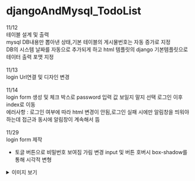 # djangoAndMysql_TodoList
11/12<br>
테이블 설계 및 출력<br>
mysql DB내용만 뽑아낸 상태,기본 테이블의 게시물번호는 자동 증가로 지정
<br>DB의 시스템 날짜를 자동으로 추가되게 하고 html 템플릿의 django 기본템플릿으로 테이터 출력 포맷 지정
<br>
<br>
11/13 <br>login Url연결 및 디자인 변경
<br>
<br>
11/14 <br>login form 생성 및 체크 박스로 password 입력 값 보일지 말지 선택
로그인 이후 index로 이동<br>
에러사항 : 로그인 여부에 따라 html 변경이 안됨,로그인 실패 시에만 알림창을 띄워야하는데 접근과 동시에 알림창이 계속해서 뜸<br><br>
11/29<br>
login form 제작<br>
 - 토글 버튼으로 비밀번호 보여짐 가림 변경 input 및 버튼 호버시 box-shadow를 통해 시각적 변형
<details>
	<summary>이미지 보기</summary>
  	<div markdown="1">
      <img width="458" alt="스크린샷 2023-11-12 14 05 56" src="https://github.com/wngh1212/djangoAndMysql_blog/assets/88926634/17186ee1-e77b-4454-aaab-00b028037f8e">
<br> -> 디자인 변경 <br>
<img width="458" alt="스크린샷 2023-11-13 11 18 00" src="https://github.com/wngh1212/djangoAndMysql_blog/assets/88926634/79314096-91e8-4ef8-bbe1-74590e2d1ece">
<br>
<img width="438" alt="스크린샷 2023-11-12 15 48 55" src="https://github.com/wngh1212/djangoAndMysql_blog/assets/88926634/dfb66436-1b3b-48a5-9e1b-412ab7d4ef10"><br>
<img width="205" alt="스크린샷 2023-11-14 22 07 08" src="https://github.com/wngh1212/djangoAndMysql_blog/assets/88926634/e9cef83c-78b5-464a-9e48-51fdb8577f3d">
<img width="297" alt="스크린샷 2023-11-14 22 07 00" src="https://github.com/wngh1212/djangoAndMysql_blog/assets/88926634/c5bf1f9a-d9a1-44df-8d1a-8afcf3d1597a"><br>
		<img width="1710" alt="스크린샷 2023-11-29 10 31 56" src="https://github.com/wngh1212/djangoAndMysql_TodoList/assets/88926634/f45a64e2-81d8-4eab-b9a9-9ebfb7e3fe24">
  	</div>
</details>


